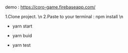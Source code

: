 demo : https://coro-game.firebaseapp.com/

1.Clone project. \n
2.Paste to your terminal :
  npm install \n
  

- yarn start

- yarn buid

- yarn test

